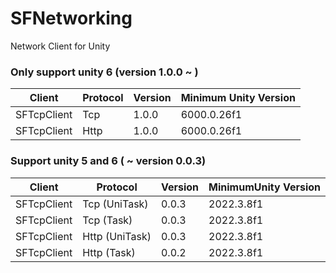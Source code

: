 # SFNetworking
Network Client for Unity

### Only support unity 6 (version 1.0.0 ~ )

|Client|Protocol|Version|Minimum Unity Version|
|------|----------------|---|---|
|SFTcpClient|Tcp|1.0.0|6000.0.26f1|
|SFTcpClient|Http|1.0.0|6000.0.26f1|

### Support unity 5 and 6 ( ~ version 0.0.3)

|Client|Protocol|Version|MinimumUnity Version|
|------|----------------|---|---|
|SFTcpClient|Tcp (UniTask)|0.0.3|2022.3.8f1|
|SFTcpClient|Tcp (Task)|0.0.3|2022.3.8f1|
|SFTcpClient|Http (UniTask)|0.0.3|2022.3.8f1|
|SFTcpClient|Http (Task)|0.0.2|2022.3.8f1|
